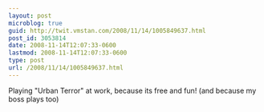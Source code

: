 ```yaml
---
layout: post
microblog: true
guid: http://twit.vmstan.com/2008/11/14/1005849637.html
post_id: 3053814
date: 2008-11-14T12:07:33-0600
lastmod: 2008-11-14T12:07:33-0600
type: post
url: /2008/11/14/1005849637.html
---
```

Playing "Urban Terror" at work, because its free and fun! (and because my boss plays too)
